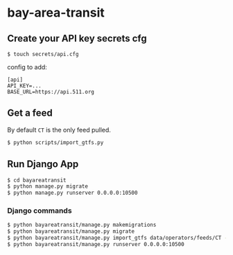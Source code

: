 # bay-area-transit

## Create your API key secrets cfg

```
$ touch secrets/api.cfg
```

config to add:

```
[api]
API_KEY=...
BASE_URL=https://api.511.org
```

## Get a feed

By default `CT` is the only feed pulled.

```sh
$ python scripts/import_gtfs.py
```

## Run Django App

```sh
$ cd bayareatransit
$ python manage.py migrate
$ python manage.py runserver 0.0.0.0:10500
```

### Django commands

```sh
$ python bayareatransit/manage.py makemigrations
$ python bayareatransit/manage.py migrate
$ python bayareatransit/manage.py import_gtfs data/operators/feeds/CT --name=test
$ python bayareatransit/manage.py runserver 0.0.0.0:10500
```